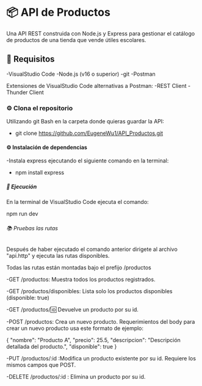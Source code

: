 # 📦 API de Productos

Una API REST construida con Node.js y Express para gestionar el catálogo de productos de una tienda que vende útiles escolares.

## 📁 Requisitos

-VisualStudio Code
-Node.js (v16 o superior)
-git
-Postman

Extensiones de VisualStudio Code alternativas a Postman:
-REST Client
-Thunder Client

### ⚙️ Clona el repositorio
Utilizando git Bash en la carpeta donde quieras guardar la API:

* git clone https://github.com/EugeneWu1/API_Productos.git

#### ⚙️ Instalación de dependencias

-Instala express ejecutando el siguiente comando en la terminal:

* npm install express

##### 🚀 Ejecución

En la terminal de VisualStudio Code ejecuta el comando:

npm run dev

###### 📚 Pruebas las rutas

Después de haber ejecutado el comando anterior dirigete al archivo "api.http" y ejecuta las rutas disponibles.

Todas las rutas están montadas bajo el prefijo /productos

-GET /productos: Muestra todos los productos registrados.

-GET /productos/disponibles: Lista solo los productos disponibles (disponible: true)

-GET /productos/:id: Devuelve un producto por su id.

-POST /productos: Crea un nuevo producto.
Requerimientos del body para crear un nuevo producto usa este formato de ejemplo:

{
  "nombre": "Producto A",
  "precio": 25.5,
  "descripcion": "Descripción detallada del producto.",
  "disponible": true
}

-PUT /productos/:id :Modifica un producto existente por su id.
Requiere los mismos campos que POST.

-DELETE /productos/:id : Elimina un producto por su id.